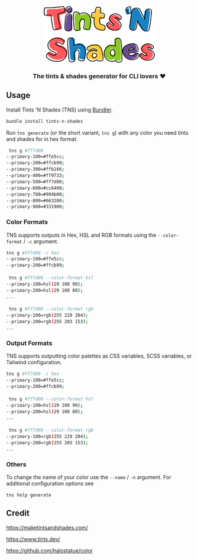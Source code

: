 <div align="center">

<img alt="logo" src="assets/logo.webp" width="300px" height="auto">

### The tints & shades generator for CLI lovers ❤️

</div>

## Usage

Install Tints 'N Shades (TNS) using [Bundler](https://bundler.io/).

```bash
bundle install tints-n-shades
```

Run `tns generate` (or the short variant, `tns g`) with any color you need tints and shades for in hex format.

```bash
 tns g #ff7d00
--primary-100=#ffe5cc;
--primary-200=#ffcb99;
--primary-300=#ffb166;
--primary-400=#ff9733;
--primary-500=#ff7d00;
--primary-600=#cc6400;
--primary-700=#994b00;
--primary-800=#663200;
--primary-900=#331900;
```

### Color Formats

TNS supports outputs in Hex, HSL and RGB formats using the `--color-format` / `-c` argument.

```bash
tns g #ff7d00 -c hex
--primary-100=#ffe5cc;
--primary-200=#ffcb99;

 tns g #ff7d00 --color-format hsl
--primary-100=hsl(29 100 90);
--primary-200=hsl(29 100 80);
...

 tns g #ff7d00 --color-format rgb
--primary-100=rgb(255 229 204);
--primary-200=rgb(255 203 153);
...
```

### Output Formats

TNS supports outputting color palettes as CSS variables, SCSS variables, or Tailwind configuration.

```bash
tns g #ff7d00 -c hex
--primary-100=#ffe5cc;
--primary-200=#ffcb99;

 tns g #ff7d00 --color-format hsl
--primary-100=hsl(29 100 90);
--primary-200=hsl(29 100 80);
...

 tns g #ff7d00 --color-format rgb
--primary-100=rgb(255 229 204);
--primary-200=rgb(255 203 153);
...
```

### Others

To change the name of your color use the `--name` / `-n` argument. For additional configuration options see

```
tns help generate
```

## Credit

https://maketintsandshades.com/

https://www.tints.dev/

https://github.com/halostatue/color
